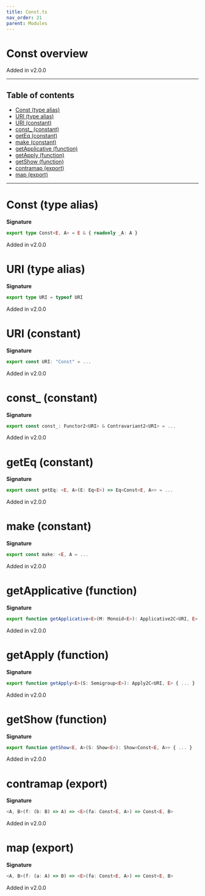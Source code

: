 ```yaml
---
title: Const.ts
nav_order: 21
parent: Modules
---
```


# Const overview

Added in v2.0.0

---

<h2 class="text-delta">Table of contents</h2>

- [Const (type alias)](#const-type-alias)
- [URI (type alias)](#uri-type-alias)
- [URI (constant)](#uri-constant)
- [const\_ (constant)](#const_-constant)
- [getEq (constant)](#geteq-constant)
- [make (constant)](#make-constant)
- [getApplicative (function)](#getapplicative-function)
- [getApply (function)](#getapply-function)
- [getShow (function)](#getshow-function)
- [contramap (export)](#contramap-export)
- [map (export)](#map-export)

---

# Const (type alias)

**Signature**

```ts
export type Const<E, A> = E & { readonly _A: A }
```

Added in v2.0.0

# URI (type alias)

**Signature**

```ts
export type URI = typeof URI
```

Added in v2.0.0

# URI (constant)

**Signature**

```ts
export const URI: "Const" = ...
```

Added in v2.0.0

# const\_ (constant)

**Signature**

```ts
export const const_: Functor2<URI> & Contravariant2<URI> = ...
```

Added in v2.0.0

# getEq (constant)

**Signature**

```ts
export const getEq: <E, A>(E: Eq<E>) => Eq<Const<E, A>> = ...
```

Added in v2.0.0

# make (constant)

**Signature**

```ts
export const make: <E, A = ...
```

Added in v2.0.0

# getApplicative (function)

**Signature**

```ts
export function getApplicative<E>(M: Monoid<E>): Applicative2C<URI, E> { ... }
```

Added in v2.0.0

# getApply (function)

**Signature**

```ts
export function getApply<E>(S: Semigroup<E>): Apply2C<URI, E> { ... }
```

Added in v2.0.0

# getShow (function)

**Signature**

```ts
export function getShow<E, A>(S: Show<E>): Show<Const<E, A>> { ... }
```

Added in v2.0.0

# contramap (export)

**Signature**

```ts
<A, B>(f: (b: B) => A) => <E>(fa: Const<E, A>) => Const<E, B>
```

Added in v2.0.0

# map (export)

**Signature**

```ts
<A, B>(f: (a: A) => B) => <E>(fa: Const<E, A>) => Const<E, B>
```

Added in v2.0.0
